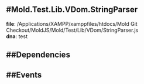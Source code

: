 
#Mold.Test.Lib.VDom.StringParser
---------------------------------------

__file__: /Applications/XAMPP/xamppfiles/htdocs/Mold Git Checkout/MoldJS/Mold/Test/Lib/VDom/StringParser.js  
__dna__: test  


	






##Dependencies
--------------



##Events
--------------






 

 


 



		
